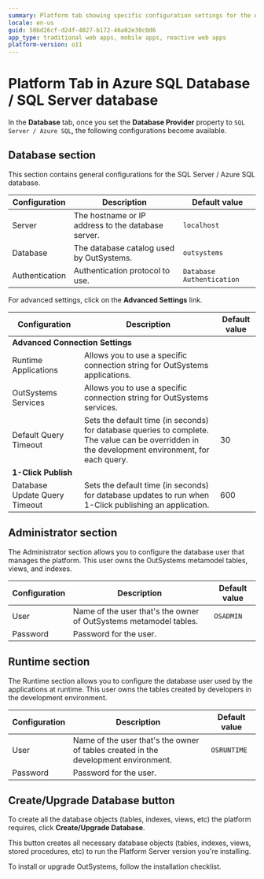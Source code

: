 ```yaml
---
summary: Platform tab showing specific configuration settings for the Azure SQL Database / SQL Server database provider.
locale: en-us
guid: 50bd26cf-d24f-4027-b172-46a02e30c0d6
app_type: traditional web apps, mobile apps, reactive web apps
platform-version: o11
---
```


# Platform Tab in Azure SQL Database / SQL Server database

In the **Database** tab, once you set the **Database Provider** property to `SQL Server / Azure SQL`, the following configurations become available.

## Database section

This section contains general configurations for the SQL Server / Azure SQL database.

Configuration | Description | Default value  
--------------|-------------|---------------  
Server | The hostname or IP address to the database server. | `localhost`
Database | The database catalog used by OutSystems. | `outsystems`  
Authentication | Authentication protocol to use. | `Database Authentication`  

For advanced settings, click on the **Advanced Settings** link.

<table>
<thead>
<tr>
<th>Configuration</th>
<th>Description</th>
<th>Default value</th>
</tr>
</thead>
<tbody>
<tr>
<td colspan="3">
<strong>Advanced Connection Settings</strong>
</td>
</tr>
<tr>
<td>Runtime Applications</td>
<td>Allows you to use a specific connection string for OutSystems applications.</td>
<td></td>
</tr>
<tr>
<td>OutSystems Services</td>
<td>Allows you to use a specific connection string for OutSystems services.</td>
<td></td>
</tr>
<tr>
<td>Default Query Timeout</td>
<td>Sets the default time (in seconds) for database queries to complete. The value can be overridden in the development environment, for each query.</td>
<td>30</td>
</tr>
<tr>
<td colspan="3">
<strong>1-Click Publish</strong>
</td>
</tr>
<tr>
<td>Database Update Query Timeout</td>
<td>Sets the default time (in seconds) for database updates to run when 1-Click publishing an application.</td>
<td>600</td>
</tr>
</tbody>
</table>
  
## Administrator section

The Administrator section allows you to configure the database user that manages the platform. This user owns the OutSystems metamodel tables, views, and indexes.

Configuration | Description | Default value  
--------------|-------------|--------------  
User | Name of the user that's the owner of OutSystems metamodel tables. | `OSADMIN`  
Password | Password for the user. |
  
## Runtime section

The Runtime section allows you to configure the database user used by the applications at runtime. This user owns the tables created by developers in the development environment.

Configuration | Description | Default value  
--------------|-------------|--------------  
User | Name of the user that's the owner of tables created in the development environment. | `OSRUNTIME`
Password | Password for the user. |

## Create/Upgrade Database button

To create all the database objects (tables, indexes, views, etc) the platform requires, click **Create/Upgrade Database**.

This button creates all necessary database objects (tables, indexes, views, stored procedures, etc) to run the Platform Server version you're installing.

To install or upgrade OutSystems, follow the installation checklist.
